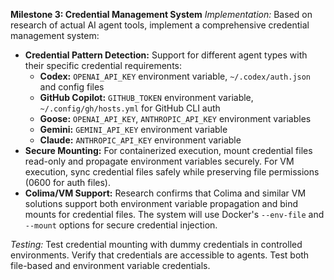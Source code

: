 **Milestone 3: Credential Management System**
_Implementation:_ Based on research of actual AI agent tools, implement a comprehensive credential management system:

- **Credential Pattern Detection:** Support for different agent types with their specific credential requirements:
  - **Codex:** `OPENAI_API_KEY` environment variable, `~/.codex/auth.json` and config files
  - **GitHub Copilot:** `GITHUB_TOKEN` environment variable, `~/.config/gh/hosts.yml` for GitHub CLI auth
  - **Goose:** `OPENAI_API_KEY`, `ANTHROPIC_API_KEY` environment variables
  - **Gemini:** `GEMINI_API_KEY` environment variable
  - **Claude:** `ANTHROPIC_API_KEY` environment variable
- **Secure Mounting:** For containerized execution, mount credential files read-only and propagate environment variables securely. For VM execution, sync credential files safely while preserving file permissions (0600 for auth files).
- **Colima/VM Support:** Research confirms that Colima and similar VM solutions support both environment variable propagation and bind mounts for credential files. The system will use Docker's `--env-file` and `--mount` options for secure credential injection.

_Testing:_ Test credential mounting with dummy credentials in controlled environments. Verify that credentials are accessible to agents. Test both file-based and environment variable credentials.
